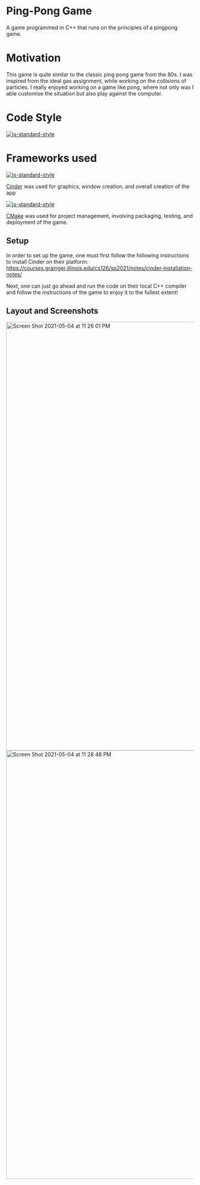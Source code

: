 # Ping-Pong Game
A game programmed in C++ that runs on the principles of a pingpong game.

# Motivation
This game is quite similar to the classic ping pong game from the 80s. I was inspired from the ideal gas assignment, while working on the collisions of particles. I really enjoyed working on a game like pong, where not only was I able customise the situation but also play against the computer.

# Code Style
[![js-standard-style](https://img.shields.io/badge/style-google%20c%2B%2B-brightgreen)](https://github.com/feross/standard)

# Frameworks used
[![js-standard-style](https://img.shields.io/badge/library-cinder-brightgreen)](https://github.com/feross/standard)

[Cinder](https://libcinder.org/docs/) was used for graphics, window creation, and overall creation of the app

[![js-standard-style](https://img.shields.io/badge/dependency-CMake-brightgreen)](https://github.com/feross/standard)

[CMake](https://libcinder.org/docs/) was used for project management, involving packaging, testing, and deployment of the game.

## Setup

In order to set up the game, one must first follow the following instructions to install Cinder on their platform:
https://courses.grainger.illinois.edu/cs126/sp2021/notes/cinder-installation-notes/

Next, one can just go ahead and run the code on their local C++ compiler and follow the instructions of the game to enjoy it to the fullest extent!

## Layout and Screenshots

<img width="1149" alt="Screen Shot 2021-05-04 at 11 26 01 PM" src="https://user-images.githubusercontent.com/68249492/117097111-60437080-ad30-11eb-9bab-779be4b83075.png">
<img width="1149" alt="Screen Shot 2021-05-04 at 11 28 48 PM" src="https://user-images.githubusercontent.com/68249492/117097164-7ea96c00-ad30-11eb-8238-e69e048ffebe.png">
